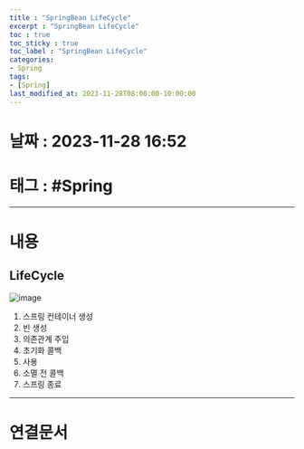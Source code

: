 ```yaml
---
title : "SpringBean LifeCycle"
excerpt : "SpringBean LifeCycle"
toc : true
toc_sticky : true
toc_label : "SpringBean LifeCycle"
categories:
- Spring
tags:
- [Spring]
last_modified_at: 2023-11-28T08:00:00-10:00:00
---
```


# 날짜 : 2023-11-28 16:52

# 태그 : #Spring
---

# 내용

## LifeCycle
  
![image](../../assets/images/SpringBeanLifeCycle.png)
1. 스프링 컨테이너 생성
2. 빈 생성
3. 의존관계 주입
4. 초기화 콜백
5. 사용
6. 소멸 전 콜백
7. 스프링 종료

---

# 연결문서

